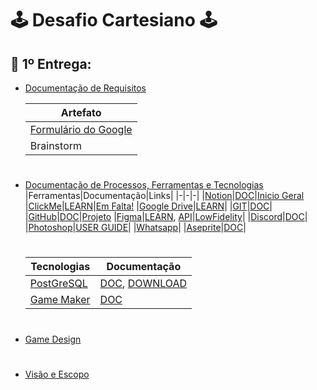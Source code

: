 # 🕹️ Desafio Cartesiano 🕹️
## 📗 1º Entrega:
- [Documentação de Requisitos](https://github.com/elpidiocabral/Projeto-Integrado-1/blob/main/Documenta%C3%A7%C3%A3o/Doc%20Requisitos.pdf)

    |Artefato|
    |-|
    |[Formulário do Google](https://forms.gle/fyjGJgQQ8x5NHtJo6)|
    |Brainstorm|

    #
- [Documentação de Processos, Ferramentas e Tecnologias](https://github.com/elpidiocabral/Projeto-Integrado-1/blob/main/Documenta%C3%A7%C3%A3o/Doc%20de%20Processos%2C%20ferramentas%20e%20tecnologias.pdf)
    |Ferramentas|Documentação|Links|
    |-|-|-|
    |[Notion](https://www.notion.so/)|[DOC](https://www.notion.so/pt-br/help/guides/category/documentation)|[Inicio Geral](https://www.notion.so/PI-ae8f6412fd0142ebbf0af5b36a574a29)
    |[ClickMe](https://clickup.com/)|[LEARN](https://clickup.com/onboarding)|[Em Falta!]()
    |[Google Drive](https://drive.google.com/)|[LEARN](https://support.google.com/drive/answer/2424384?hl=en&co=GENIE.Platform%3DDesktop)|
    |[GIT](https://git-scm.com/)|[DOC](https://git-scm.com/doc)|
    |[GitHub](https://github.com)|[DOC](https://docs.github.com/pt)|[Projeto](https://github.com/elpidiocabral/Projeto-Integrado-1.git)
    |[Figma](https://www.figma.com/)|[LEARN](https://www.figma.com/resource-library/design-basics/), [API](https://www.figma.com/plugin-docs/)|[LowFidelity](https://www.figma.com/file/uZV4VqwrlrleSwPLT3hVUR/PI-Tela?type=design&node-id=1%3A424&mode=design&t=tY3FgLYpatGkTWVE-1)|
    |[Discord](https://discord.com/)|[DOC](https://discord.com/developers/docs/intro)|
    |[Photoshop](https://www.adobe.com/br/products/photoshop.html)|[USER GUIDE](https://helpx.adobe.com/photoshop/user-guide.html)|
    |[Whatsapp](https://web.whatsapp.com/)|
    |[Aseprite](https://www.aseprite.org/)|[DOC](https://www.aseprite.org/docs/)|


    #

    |Tecnologias|Documentação|
    |-|-|
    |[PostGreSQL](https://www.postgresql.org/)|[DOC](https://www.postgresql.org/docs/), [DOWNLOAD](https://www.postgresql.org/download/)|
    |[Game Maker](https://gamemaker.io/pt-BR)|[DOC](https://manual-br.yoyogames.com/#t=Content.htm)|

    #

- [Game Design](https://github.com/elpidiocabral/Projeto-Integrado-1/blob/main/Documenta%C3%A7%C3%A3o/Game%20Design.pdf)

    #

- [Visão e Escopo](https://github.com/elpidiocabral/Projeto-Integrado-1/blob/main/Documenta%C3%A7%C3%A3o/Vis%C3%A3o%20%26%20Escopo.pdf)

    #
